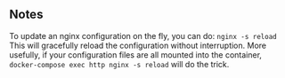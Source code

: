 
## Notes
To update an nginx configuration on the fly, you can do:
`nginx -s reload`
This will gracefully reload the configuration without interruption.
More usefully, if your configuration files are all mounted into the container,
`docker-compose exec http nginx -s reload`
will do the trick.
